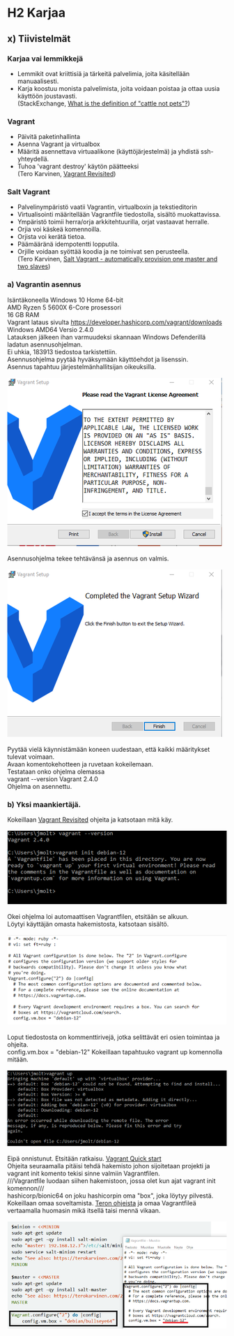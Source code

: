 # H2 Karjaa
## x) Tiivistelmät
### Karjaa vai lemmikkejä
- Lemmikit ovat kriittisiä ja tärkeitä palvelimia, joita käsitellään manuaalisesti.
- Karja koostuu monista palvelimista, joita voidaan poistaa ja ottaa uusia käyttöön joustavasti.<br>
(StackExchange,  <a href="https://devops.stackexchange.com/questions/653/what-is-the-definition-of-cattle-not-pets#654">What is the definition of "cattle not pets"?</a>)<br>
### Vagrant
- Päivitä paketinhallinta
- Asenna Vagrant ja virtualbox
- Määritä asennettava virtuaalikone (käyttöjärjestelmä) ja yhdistä ssh-yhteydellä.
- Tuhoa 'vagrant destroy' käytön päätteeksi<br>
(Tero Karvinen, <a href="https://terokarvinen.com/2017/04/11/vagrant-revisited-install-boot-new-virtual-machine-in-31-seconds/">Vagrant Revisited</a>)
### Salt Vagrant
- Palvelinympäristö vaatii Vagrantin, virtualboxin ja tekstieditorin
- Virtualisointi määritellään Vagrantfile tiedostolla, sisältö muokattavissa.
- Ympäristö toimii herra/orja arkkitehtuurilla, orjat vastaavat herralle.
- Orjia voi käskeä komennoilla.
- Orjista voi kerätä tietoa.
- Päämääränä idempotentti lopputila.
- Orjille voidaan syöttää koodia ja ne toimivat sen perusteella.<br>
(Tero Karvinen, <a href="https://terokarvinen.com/2023/salt-vagrant/">Salt Vagrant - automatically provision one master and two slaves</a>)
### a) Vagrantin asennus
Isäntäkoneella Windows 10 Home 64-bit<br>
AMD Ryzen 5 5600X 6-Core prosessori <br>
16 GB RAM<br>
Vagrant lataus sivulta https://developer.hashicorp.com/vagrant/downloads Windows AMD64 Versio 2.4.0 <br>
Latauksen jälkeen ihan varmuudeksi skannaan Windows Defenderillä ladatun asennusohjelman.<br>
Ei uhkia, 183913 tiedostoa tarkistettiin. <br>
Asennusohjelma pyytää hyväksymään käyttöehdot ja lisenssin.<br>
Asennus tapahtuu järjestelmänhallitsijan oikeuksilla.<br>
<br>
![Description](vagrant_asennus1.png)
<br>
<br>
Asennusohjelma tekee tehtävänsä ja asennus on valmis. <br>
<br>
![Description](vagrant_asennus2.png)
<br>
<br> 
Pyytää vielä käynnistämään koneen uudestaan, että kaikki määritykset tulevat voimaan. <br>
Avaan komentokehotteen ja ruvetaan kokeilemaan. <br>
Testataan onko ohjelma olemassa <br>
vagrant --version Vagrant 2.4.0 <br>
Ohjelma on asennettu.<br>
### b) Yksi maankiertäjä.
Kokeillaan <a href="https://terokarvinen.com/2017/04/11/vagrant-revisited-install-boot-new-virtual-machine-in-31-seconds/">Vagrant Revisited</a> ohjeita ja katsotaan mitä käy. <br>
<br>
![Description](vagrantinit.png)
<br>
<br> 
Okei ohjelma loi automaattisen Vagrantfilen, etsitään se alkuun. <br>
Löytyi käyttäjän omasta hakemistosta, katsotaan sisältö. <br>
<br>
![Description](vagrantfile.png)
<br>
<br> 
Loput tiedostosta on kommenttirivejä, jotka selittävät eri osien toimintaa ja ohjeita. <br>
config.vm.box = "debian-12" Kokeillaan tapahtuuko vagrant up komennolla mitään. <br>
<br>
![Description](failure.png)
<br>
<br> 
Eipä onnistunut. Etsitään ratkaisu. <a href="https://developer.hashicorp.com/vagrant/tutorials/getting-started">Vagrant Quick start</a> <br>
Ohjeita seuraamalla pitäisi tehdä hakemisto johon sijoitetaan projekti ja vagrant init komento tekisi sinne valmiin Vagrantfilen. <br>
///Vagrantfile luodaan siihen hakemistoon, jossa olet kun ajat vagrant init komennon///<br>
hashicorp/bionic64 on joku hashicorpin oma "box", joka löytyy pilvestä. <br>
Kokeillaan omaa soveltamista. <a href="https://terokarvinen.com/2023/salt-vagrant/">Teron ohjeista</a> ja omaa Vagrantfileä vertaamalla huomasin mikä itsellä taisi mennä vikaan. <br>
<br>
![Description](vagrantfile2.png)
<br>
<br> 
